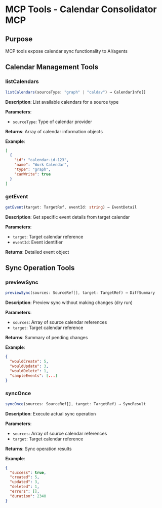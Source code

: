 # MCP Tools - Calendar Consolidator MCP

## Purpose
MCP tools expose calendar sync functionality to AI/agents

## Calendar Management Tools

### listCalendars
```typescript
listCalendars(sourceType: "graph" | "caldav") → CalendarInfo[]
```
**Description**: List available calendars for a source type

**Parameters**:
- `sourceType`: Type of calendar provider

**Returns**: Array of calendar information objects

**Example**:
```json
[
  {
    "id": "calendar-id-123",
    "name": "Work Calendar",
    "type": "graph",
    "canWrite": true
  }
]
```

### getEvent
```typescript
getEvent(target: TargetRef, eventId: string) → EventDetail
```
**Description**: Get specific event details from target calendar

**Parameters**:
- `target`: Target calendar reference
- `eventId`: Event identifier

**Returns**: Detailed event object

## Sync Operation Tools

### previewSync
```typescript
previewSync(sources: SourceRef[], target: TargetRef) → DiffSummary
```
**Description**: Preview sync without making changes (dry run)

**Parameters**:
- `sources`: Array of source calendar references
- `target`: Target calendar reference

**Returns**: Summary of pending changes

**Example**:
```json
{
  "wouldCreate": 5,
  "wouldUpdate": 3,
  "wouldDelete": 1,
  "sampleEvents": [...]
}
```

### syncOnce
```typescript
syncOnce(sources: SourceRef[], target: TargetRef) → SyncResult
```
**Description**: Execute actual sync operation

**Parameters**:
- `sources`: Array of source calendar references
- `target`: Target calendar reference

**Returns**: Sync operation results

**Example**:
```json
{
  "success": true,
  "created": 5,
  "updated": 3,
  "deleted": 1,
  "errors": [],
  "duration": 2340
}
```
